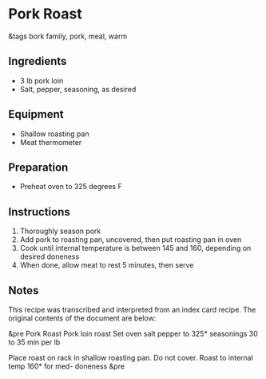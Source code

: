 # Pork Roast

&tags bork family, pork, meal, warm

## Ingredients

- 3 lb pork loin
- Salt, pepper, seasoning, as desired

## Equipment

- Shallow roasting pan
- Meat thermometer

## Preparation

- Preheat oven to 325 degrees F

## Instructions

1. Thoroughly season pork
1. Add pork to roasting pan, uncovered, then put roasting pan in oven
1. Cook until internal temperature is between 145 and 160, depending on desired doneness
1. When done, allow meat to rest 5 minutes, then serve

## Notes

This recipe was transcribed and interpreted from an index card recipe. The original contents of the document are below:

&pre
         Pork Roast
Pork loin roast         Set oven
salt pepper             to 325*
seasonings             30 to 35 min per lb

Place roast on rack in shallow
roasting pan. Do not cover. Roast
to internal temp 160* for med-
doneness
&pre